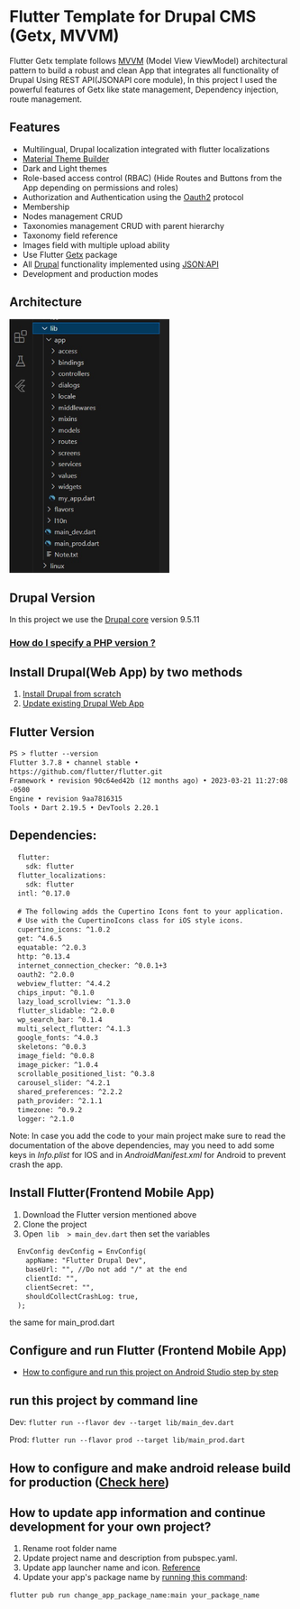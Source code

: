 # Flutter Template for Drupal CMS (Getx, MVVM)

 Flutter Getx template follows [MVVM](https://en.wikipedia.org/wiki/Model%E2%80%93view%E2%80%93viewmodel) (Model View ViewModel) architectural pattern to build a robust and clean App that integrates all functionality of Drupal Using REST API(JSONAPI core module), In this project I used the powerful features of Getx like state management, Dependency injection, route management.

## Features
 * Multilingual, Drupal localization integrated with flutter localizations
 *  [Material Theme Builder](https://m3.material.io/theme-builder)
 *   Dark and Light themes
 *  Role-based access control (RBAC) (Hide Routes and Buttons from the App depending on permissions and roles)
 *  Authorization and Authentication using the [Oauth2](https://oauth.net/2/) protocol
 *  Membership
 *  Nodes management CRUD
 *  Taxonomies management CRUD  with parent hierarchy
 *  Taxonomy field reference 
 *  Images field with multiple upload ability
 *  Use Flutter [Getx](https://pub.dev/packages/get) package
 *  All [Drupal](https://drupal.org/) functionality implemented using  [JSON:API](https://www.drupal.org/docs/core-modules-and-themes/core-modules/jsonapi-module/api-overview)
 *  Development and production modes
## Architecture 
 <img src="./screenshots/architecture.jpg" height="450">

## Drupal Version
In this project we use the [Drupal core](https://www.drupal.org/project/drupal) version 9.5.11

### [How do I specify a PHP version ?](./drupal/install_drupal.md)

## Install Drupal(Web App) by two methods
1. [Install Drupal from scratch](./drupal/install_drupal.md#install-drupal-from-scratch-first-method) 
2. [Update existing Drupal Web App](./drupal/install_drupal.md#update-existing-drupal-web-app-second-method)


## Flutter Version
``````
PS > flutter --version
Flutter 3.7.8 • channel stable • https://github.com/flutter/flutter.git
Framework • revision 90c64ed42b (12 months ago) • 2023-03-21 11:27:08 -0500
Engine • revision 9aa7816315
Tools • Dart 2.19.5 • DevTools 2.20.1
``````
## Dependencies:
``````
  flutter:
    sdk: flutter
  flutter_localizations:
    sdk: flutter
  intl: ^0.17.0

  # The following adds the Cupertino Icons font to your application.
  # Use with the CupertinoIcons class for iOS style icons.
  cupertino_icons: ^1.0.2
  get: ^4.6.5
  equatable: ^2.0.3
  http: ^0.13.4
  internet_connection_checker: ^0.0.1+3
  oauth2: ^2.0.0
  webview_flutter: ^4.4.2
  chips_input: ^0.1.0
  lazy_load_scrollview: ^1.3.0
  flutter_slidable: ^2.0.0
  wp_search_bar: ^0.1.4
  multi_select_flutter: ^4.1.3
  google_fonts: ^4.0.3
  skeletons: ^0.0.3
  image_field: ^0.0.8
  image_picker: ^1.0.4
  scrollable_positioned_list: ^0.3.8  
  carousel_slider: ^4.2.1
  shared_preferences: ^2.2.2
  path_provider: ^2.1.1
  timezone: ^0.9.2
  logger: ^2.1.0
``````
Note: In case you add the code to your main project make sure to read the documentation of the above dependencies, may you need to add some keys in <i>Info.plist</i> for IOS and in <i>AndroidManifest.xml</i> for Android to prevent crash the app.

## Install Flutter(Frontend Mobile App)
1. Download the Flutter version mentioned above
2. Clone the project
3. Open`````` lib  > main_dev.dart``````  then set the variables
``````
  EnvConfig devConfig = EnvConfig(
    appName: "Flutter Drupal Dev",
    baseUrl: "", //Do not add "/" at the end
    clientId: "",
    clientSecret: "",
    shouldCollectCrashLog: true,
  );
  ``````
  the same for main_prod.dart
  
## Configure and run Flutter (Frontend Mobile App)
* [How to configure and run this project on Android Studio step by step](./readme_configuration_guideline.md)

## run this project by command line
Dev: `flutter run --flavor dev --target lib/main_dev.dart`

Prod: `flutter run --flavor prod --target lib/main_prod.dart`

## How to configure and make android release build for production ([Check here](./readme_configuration_guideline.md#How-to-configure-and-make-android-release-build-for-production))

## How to update app information and continue development for your own project?

1. Rename root folder name
2. Update project name and description from pubspec.yaml. 
3. Update app launcher name and icon. [Reference](https://medium.com/@vaibhavi.rana99/change-application-name-and-icon-in-flutter-bebbec297c57)
4. Update your app's package name by [running this command](https://pub.dev/packages/change_app_package_name):

`flutter pub run change_app_package_name:main your_package_name`


 
